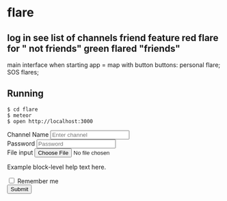 # flare
log in
see list of channels
friend feature
red flare for " not friends"
green flared "friends"
----
main interface when starting app = map with button
buttons: personal flare; SOS flares;


## Running
```
$ cd flare
$ meteor
$ open http://localhost:3000
```
<form>
  <div class="form-group">
    <label for="exampleInputChannel1">Channel Name</label>
    <input type="Channel" class="form-control" id="exampleChannel1" placeholder="Enter channel">
  </div>
  <div class="form-group">
    <label for="exampleInputPassword1">Password</label>
    <input type="password" class="form-control" id="exampleInputPassword1" placeholder="Password">
  </div>
  <div class="form-group">
    <label for="exampleInputFile">File input</label>
    <input type="file" id="exampleInputFile">
    <p class="help-block">Example block-level help text here.</p>
  </div>
  <div class="checkbox">
    <label>
      <input type="checkbox"> Remember me
    </label>
  </div>
  <button type="submit" class="btn btn-default">Submit</button>
</form>